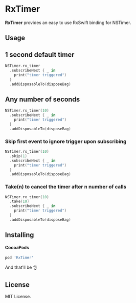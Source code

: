 RxTimer
===========

**RxTimer** provides an easy to use RxSwift binding for NSTimer.

## Usage

## 1 second default timer
```swift
NSTimer.rx_timer
  .subscribeNext { _ in
    print("timer triggered")
  }
  .addDisposableTo(disposeBag)
```

## Any number of seconds
```swift
NSTimer.rx_timer(10)
  .subscribeNext { _ in
    print("timer triggered")
  }
  .addDisposableTo(disposeBag)
```

### Skip first event to ignore trigger upon subscribing

```swift
NSTimer.rx_timer(10)
  .skip(1)
  .subscribeNext { _ in
    print("timer triggered")
  }
  .addDisposableTo(disposeBag)
```

### Take(n) to cancel the timer after n number of calls

```swift
NSTimer.rx_timer(10)
  .take(10)
  .subscribeNext { _ in
    print("timer triggered")
  }
  .addDisposableTo(disposeBag)
```


Installing
----------

#### CocoaPods

```ruby
pod 'RxTimer'
```

And that'll be 👌

License
-------

MIT License.
